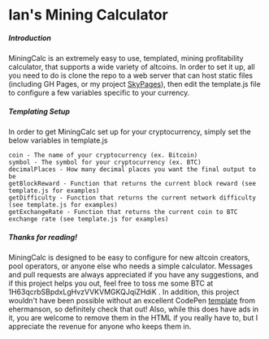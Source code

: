 # Ian's Mining Calculator

##### Introduction
MiningCalc is an extremely easy to use, templated, mining profitability calculator, 
that supports a wide variety of altcoins. In order to set it up, all you need to do
is clone the repo to a web server that can host static files (including GH Pages, or
my project [SkyPages](https://imcjohn.github.io/SkyPages/frontend/)), then edit the template.js 
file to configure a few variables specific to your currency.
 
##### Templating Setup
In order to get MiningCalc set up for your cryptocurrency, simply set the below variables in template.js
```
coin - The name of your cryptocurrency (ex. Bitcoin)
symbol - The symbol for your cryptocurrency (ex. BTC)
decimalPlaces - How many decimal places you want the final output to be
getBlockReward - Function that returns the current block reward (see template.js for examples)
getDifficulty - Function that returns the current network difficulty (see template.js for examples)
getExchangeRate - Function that returns the current coin to BTC exchange rate (see template.js for examples)
```

##### Thanks for reading!
 MiningCalc is designed to be easy to 
configure for new altcoin creators, pool operators, or anyone else who needs a simple 
calculator. Messages and pull requests are always appreciated if you have any suggestions, and 
if this project helps you out, feel free to toss me some BTC at 1H63qcrbSBpdxLgHvzVVKVMGKQJqiZHdiK . In addition, this 
project wouldn't have been possible without an excellent CodePen [template](https://codepen.io/ehermanson/pen/KwKWEv)
 from ehermanson, so definitely check that out! Also, while this does have ads in it, you are welcome to remove them in 
 the HTML if you really have to, but I appreciate the revenue for anyone who keeps them in.


